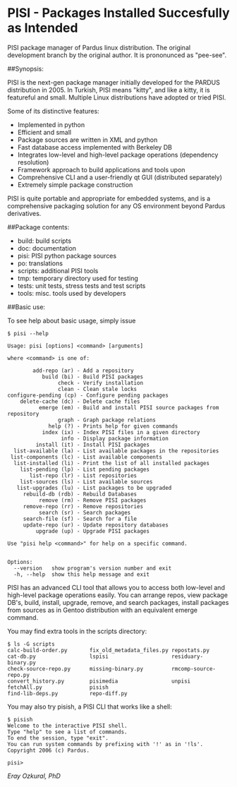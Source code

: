 # PISI - Packages Installed Succesfully as Intended

PISI package manager of Pardus linux distribution. The original 
development branch by the original author. It is prononunced as "pee-see".

##Synopsis:

PISI is the next-gen package manager initially developed for the 
PARDUS distribution in 2005. In Turkish, PISI means "kitty", and
like a kitty, it is featureful and small. Multiple Linux distributions
have adopted or tried PISI.

Some of its distinctive features:

 - Implemented in python
 - Efficient and small
 - Package sources are written in XML and python
 - Fast database access implemented with Berkeley DB
 - Integrates low-level and high-level package operations (dependency resolution)
 - Framework approach to build applications and tools upon
 - Comprehensive CLI and a user-friendly qt GUI (distributed separately)
 - Extremely simple package construction

PISI is quite portable and appropriate for embedded systems, and is
a comprehensive packaging solution for any OS environment beyond
Pardus derivatives.

##Package contents:

* build: build scripts
* doc: documentation
* pisi: PISI python package sources
* po: translations
* scripts: additional PISI tools
* tmp: temporary directory used for testing
* tests: unit tests, stress tests and test scripts
* tools: misc. tools used by developers

##Basic use:

To see help about basic usage, simply issue

~~~~ 
$ pisi --help

Usage: pisi [options] <command> [arguments]

where <command> is one of:

        add-repo (ar) - Add a repository
           build (bi) - Build PISI packages
                check - Verify installation
                clean - Clean stale locks
configure-pending (cp) - Configure pending packages
    delete-cache (dc) - Delete cache files
          emerge (em) - Build and install PISI source packages from repository
                graph - Graph package relations
             help (?) - Prints help for given commands
           index (ix) - Index PISI files in a given directory
                 info - Display package information
         install (it) - Install PISI packages
  list-available (la) - List available packages in the repositories
 list-components (lc) - List available components
  list-installed (li) - Print the list of all installed packages  
    list-pending (lp) - List pending packages
       list-repo (lr) - List repositories
    list-sources (ls) - List available sources
   list-upgrades (lu) - List packages to be upgraded
     rebuild-db (rdb) - Rebuild Databases
          remove (rm) - Remove PISI packages
     remove-repo (rr) - Remove repositories
          search (sr) - Search packages
     search-file (sf) - Search for a file
     update-repo (ur) - Update repository databases
         upgrade (up) - Upgrade PISI packages

Use "pisi help <command>" for help on a specific command.


Options:
  --version   show program's version number and exit
  -h, --help  show this help message and exit
~~~~

PISI has an advanced CLI tool that allows you to access both low-level and
high-level package operations easily. You can arrange repos, view package DB's,
build, install, upgrade, remove, and search packages, install packages from
sources as in Gentoo distribution with an equivalent emerge command. 

You may find extra tools in the scripts directory:

~~~~
$ ls -G scripts
calc-build-order.py       fix_old_metadata_files.py repostats.py
cat-db.py                 lspisi                    residuary-binary.py
check-source-repo.py      missing-binary.py         rmcomp-source-repo.py
convert_history.py        pisimedia                 unpisi
fetchAll.py               pisish
find-lib-deps.py          repo-diff.py
~~~~

You may also try pisish, a PISI CLI that works like a shell:
~~~~
$ pisish
Welcome to the interactive PISI shell.
Type "help" to see a list of commands.
To end the session, type "exit".
You can run system commands by prefixing with '!' as in '!ls'.
Copyright 2006 (c) Pardus.

pisi> 
~~~~

*Eray Ozkural, PhD*
